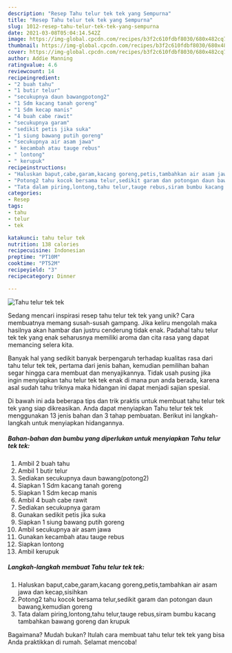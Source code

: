 ```yaml
---
description: "Resep Tahu telur tek tek yang Sempurna"
title: "Resep Tahu telur tek tek yang Sempurna"
slug: 1012-resep-tahu-telur-tek-tek-yang-sempurna
date: 2021-03-08T05:04:14.542Z
image: https://img-global.cpcdn.com/recipes/b3f2c610fdbf8030/680x482cq70/tahu-telur-tek-tek-foto-resep-utama.jpg
thumbnail: https://img-global.cpcdn.com/recipes/b3f2c610fdbf8030/680x482cq70/tahu-telur-tek-tek-foto-resep-utama.jpg
cover: https://img-global.cpcdn.com/recipes/b3f2c610fdbf8030/680x482cq70/tahu-telur-tek-tek-foto-resep-utama.jpg
author: Addie Manning
ratingvalue: 4.6
reviewcount: 14
recipeingredient:
- "2 buah tahu"
- "1 butir telur"
- "secukupnya daun bawangpotong2"
- "1 Sdm kacang tanah goreng"
- "1 Sdm kecap manis"
- "4 buah cabe rawit"
- "secukupnya garam"
- "sedikit petis jika suka"
- "1 siung bawang putih goreng"
- "secukupnya air asam jawa"
- " kecambah atau tauge rebus"
- " lontong"
- " kerupuk"
recipeinstructions:
- "Haluskan baput,cabe,garam,kacang goreng,petis,tambahkan air asam jawa dan kecap,sisihkan"
- "Potong2 tahu kocok bersama telur,sedikit garam dan potongan daun bawang,kemudian goreng"
- "Tata dalam piring,lontong,tahu telur,tauge rebus,siram bumbu kacang tambahkan bawang goreng dan krupuk"
categories:
- Resep
tags:
- tahu
- telur
- tek

katakunci: tahu telur tek 
nutrition: 138 calories
recipecuisine: Indonesian
preptime: "PT10M"
cooktime: "PT52M"
recipeyield: "3"
recipecategory: Dinner

---
```



![Tahu telur tek tek](https://img-global.cpcdn.com/recipes/b3f2c610fdbf8030/680x482cq70/tahu-telur-tek-tek-foto-resep-utama.jpg)

Sedang mencari inspirasi resep tahu telur tek tek yang unik? Cara membuatnya memang susah-susah gampang. Jika keliru mengolah maka hasilnya akan hambar dan justru cenderung tidak enak. Padahal tahu telur tek tek yang enak seharusnya memiliki aroma dan cita rasa yang dapat memancing selera kita.



Banyak hal yang sedikit banyak berpengaruh terhadap kualitas rasa dari tahu telur tek tek, pertama dari jenis bahan, kemudian pemilihan bahan segar hingga cara membuat dan menyajikannya. Tidak usah pusing jika ingin menyiapkan tahu telur tek tek enak di mana pun anda berada, karena asal sudah tahu triknya maka hidangan ini dapat menjadi sajian spesial.


Di bawah ini ada beberapa tips dan trik praktis untuk membuat tahu telur tek tek yang siap dikreasikan. Anda dapat menyiapkan Tahu telur tek tek menggunakan 13 jenis bahan dan 3 tahap pembuatan. Berikut ini langkah-langkah untuk menyiapkan hidangannya.

<!--inarticleads1-->

##### Bahan-bahan dan bumbu yang diperlukan untuk menyiapkan Tahu telur tek tek:

1. Ambil 2 buah tahu
1. Ambil 1 butir telur
1. Sediakan secukupnya daun bawang(potong2)
1. Siapkan 1 Sdm kacang tanah goreng
1. Siapkan 1 Sdm kecap manis
1. Ambil 4 buah cabe rawit
1. Sediakan secukupnya garam
1. Gunakan sedikit petis jika suka
1. Siapkan 1 siung bawang putih goreng
1. Ambil secukupnya air asam jawa
1. Gunakan  kecambah atau tauge rebus
1. Siapkan  lontong
1. Ambil  kerupuk




<!--inarticleads2-->

##### Langkah-langkah membuat Tahu telur tek tek:

1. Haluskan baput,cabe,garam,kacang goreng,petis,tambahkan air asam jawa dan kecap,sisihkan
1. Potong2 tahu kocok bersama telur,sedikit garam dan potongan daun bawang,kemudian goreng
1. Tata dalam piring,lontong,tahu telur,tauge rebus,siram bumbu kacang tambahkan bawang goreng dan krupuk




Bagaimana? Mudah bukan? Itulah cara membuat tahu telur tek tek yang bisa Anda praktikkan di rumah. Selamat mencoba!
